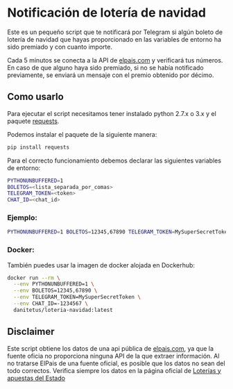 # Notificación de lotería de navidad

Este es un pequeño script que te notificará por Telegram si algún boleto de lotería de navidad que hayas proporcionado en las variables de entorno ha sido premiado y con cuanto importe.

Cada 5 minutos se conecta a la API de [elpais.com](https://servicios.elpais.com/sorteos/loteria-navidad/api/) y verificará tus números. En caso de que alguno haya sido premiado, si no se había notificado previamente, se enviará un mensaje con el premio obtenido por décimo.

## Como usarlo

Para ejecutar el script necesitamos tener instalado python 2.7.x o 3.x y el paquete [requests](https://pypi.python.org/pypi/requests).

Podemos instalar el paquete de la siguiente manera:
```bash
pip install requests
```

Para el correcto funcionamiento debemos declarar las siguientes variables de entorno:
```bash
PYTHONUNBUFFERED=1
BOLETOS=<lista_separada_por_comas>
TELEGRAM_TOKEN=<token>
CHAT_ID=<chat_id>
```

### Ejemplo:
```bash
PYTHONUNBUFFERED=1 BOLETOS=12345,67890 TELEGRAM_TOKEN=MySuperSecretTokenCHAT_ID=-1234567 pyhton main.py
```

### Docker:

También puedes usar la imagen de docker alojada en Dockerhub:
```bash
docker run --rm \
  --env PYTHONUNBUFFERED=1 \
  --env BOLETOS=12345,67890 \
  --env TELEGRAM_TOKEN=MySuperSecretToken \
  --env CHAT_ID=-1234567 \
  danitetus/loteria-navidad:latest
```
## Disclaimer
Este script obtiene los datos de una api pública de [elpais.com](https://servicios.elpais.com/sorteos/loteria-navidad/api/), ya que la fuente oficia no proporciona ninguna API de la que extraer información. Al no tratarse ElPais de una fuente oficial, es posible que los datos no sean del todo correctos. Verifica siempre los datos en la página oficial de [Loterías y apuestas del Estado](https://www.loteriasyapuestas.es/es) 
